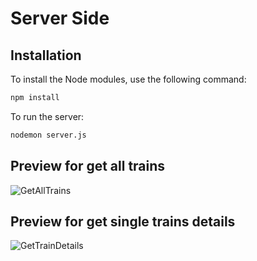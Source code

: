 # Server Side

## Installation

To install the Node modules, use the following command:

```bash
npm install
```


To run the server:

```bash
nodemon server.js
```

## Preview for get all trains

![GetAllTrains](https://res.cloudinary.com/dev6cpp4u/image/upload/v1686842606/getAllTrains_fdfxwd.png)


## Preview for get single trains details

![GetTrainDetails](https://res.cloudinary.com/dev6cpp4u/image/upload/v1686842606/getTrainDetails_ui24q9.png)
